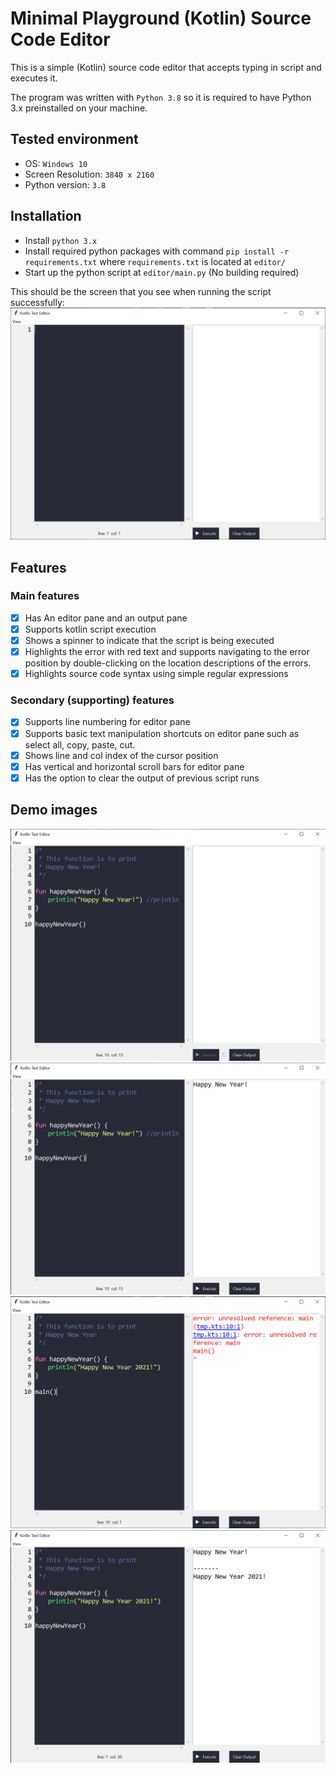 # Minimal Playground (Kotlin) Source Code Editor
This is a simple (Kotlin) source code editor that accepts typing in script and executes it.

The program was written with `Python 3.8` so it is required to have Python 3.x preinstalled on your machine.

## Tested environment
- OS: `Windows 10`
- Screen Resolution: `3840 x 2160`
- Python version: `3.8`

## Installation
- Install `python 3.x`
- Install required python packages with command `pip install -r requirements.txt` where `requirements.txt` is located at `editor/`
- Start up the python script at `editor/main.py` (No building required)

This should be the screen that you see when running the script successfully:
![Starting Screen](demo-images/start.png)

## Features
### Main features
- [x] Has An editor pane and an output pane
- [x] Supports kotlin script execution
- [x] Shows a spinner to indicate that the script is being executed
- [x] Highlights the error with red text and supports navigating to the error position by double-clicking on the location descriptions of the errors.
- [x] Highlights source code syntax using simple regular expressions

### Secondary (supporting) features
- [x] Supports line numbering for editor pane
- [x] Supports basic text manipulation shortcuts on editor pane such as select all, copy, paste, cut.
- [x] Shows line and col index of the cursor position
- [x] Has vertical and horizontal scroll bars for editor pane
- [x] Has the option to clear the output of previous script runs

## Demo images
![Script processing](demo-images/script-processing.png)
![Script done](demo-images/script-done.png)
![Script error](demo-images/script-error.png)
![Shows outputs of previous runs](demo-images/multiple-times.png)